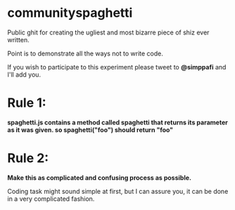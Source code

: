 # communityspaghetti
Public ghit for creating the ugliest and most bizarre piece of shiz ever written.

Point is to demonstrate all the ways not to write code.

If you wish to participate to this experiment please tweet to <b>@simppafi</b> and I'll add you.

<h1>Rule 1:</h1>
<b>spaghetti.js contains a method called spaghetti that returns its parameter as it was given.
so spaghetti("foo") should return "foo"</b>

<h1>Rule 2:</h1>
<b>Make this as complicated and confusing process as possible.</b>

Coding task might sound simple at first, but I can assure you, it can be done in a very complicated fashion.
